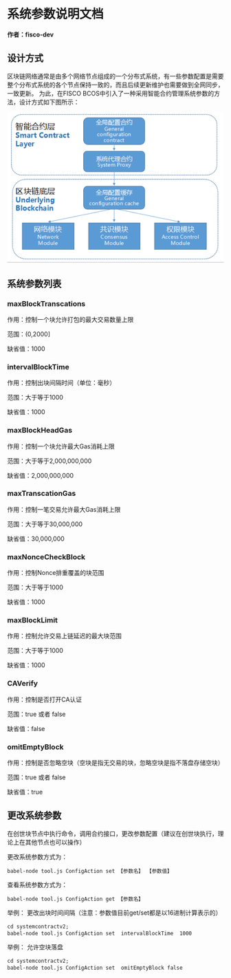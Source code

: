 # 系统参数说明文档 #
**作者：fisco-dev**   
## 设计方式 ##
区块链网络通常是由多个网络节点组成的一个分布式系统，有一些参数配置是需要整个分布式系统的各个节点保持一致的，而且后续更新维护也需要做到全网同步，一致更新。 为此，在FISCO BCOS中引入了一种采用智能合约管理系统参数的方法，设计方式如下图所示：

![示例输出](./images/pic1.png)

## 系统参数列表 ##
### maxBlockTranscations ###
作用：控制一个块允许打包的最大交易数量上限

范围：(0,2000]

缺省值：1000

### intervalBlockTime ###
作用：控制出块间隔时间（单位：毫秒）

范围：大于等于1000

缺省值：1000

### maxBlockHeadGas ###
作用：控制一个块允许最大Gas消耗上限

范围：大于等于2,000,000,000

缺省值：2,000,000,000

### maxTranscationGas ###
作用：控制一笔交易允许最大Gas消耗上限

范围：大于等于30,000,000

缺省值：30,000,000

### maxNonceCheckBlock ###
作用：控制Nonce排重覆盖的块范围

范围：大于等于1000

缺省值：1000

### maxBlockLimit ###
作用：控制允许交易上链延迟的最大块范围

范围：大于等于1000

缺省值：1000

### CAVerify ###
作用：控制是否打开CA认证

范围：true 或者 false

缺省值：false

### omitEmptyBlock ###
作用：控制是否忽略空块（空块是指无交易的块，忽略空块是指不落盘存储空块）

范围：true 或者 false

缺省值：true

## 更改系统参数 ##
在创世块节点中执行命令，调用合约接口，更改参数配置（建议在创世块执行，理论上在其他节点也可以操作）

更改系统参数方式为：

    babel-node tool.js ConfigAction set 【参数名】 【参数值】

查看系统参数方式为：

    babel-node tool.js ConfigAction get 【参数名】

举例： 更改出块时间间隔（注意：参数值目前get/set都是以16进制计算表示的）

    cd systemcontractv2;
    babel-node tool.js ConfigAction set  intervalBlockTime  1000

举例： 允许空块落盘

    cd systemcontractv2;
    babel-node tool.js ConfigAction set  omitEmptyBlock false
